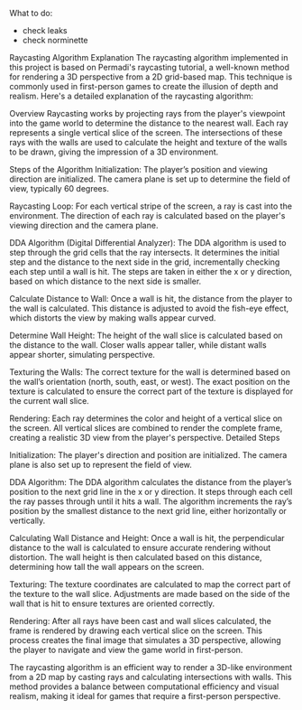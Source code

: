 What to do:

- check leaks
- check norminette

Raycasting Algorithm Explanation
The raycasting algorithm implemented in this project is based on Permadi's raycasting tutorial, a well-known method for rendering a 3D perspective from a 2D grid-based map. This technique is commonly used in first-person games to create the illusion of depth and realism. Here's a detailed explanation of the raycasting algorithm:

Overview
Raycasting works by projecting rays from the player's viewpoint into the game world to determine the distance to the nearest wall. Each ray represents a single vertical slice of the screen. The intersections of these rays with the walls are used to calculate the height and texture of the walls to be drawn, giving the impression of a 3D environment.

Steps of the Algorithm
Initialization:
The player’s position and viewing direction are initialized.
The camera plane is set up to determine the field of view, typically 60 degrees.

Raycasting Loop:
For each vertical stripe of the screen, a ray is cast into the environment.
The direction of each ray is calculated based on the player's viewing direction and the camera plane.

DDA Algorithm (Digital Differential Analyzer):
The DDA algorithm is used to step through the grid cells that the ray intersects.
It determines the initial step and the distance to the next side in the grid, incrementally checking each step until a wall is hit.
The steps are taken in either the x or y direction, based on which distance to the next side is smaller.

Calculate Distance to Wall:
Once a wall is hit, the distance from the player to the wall is calculated. This distance is adjusted to avoid the fish-eye effect, which distorts the view by making walls appear curved.

Determine Wall Height:
The height of the wall slice is calculated based on the distance to the wall. Closer walls appear taller, while distant walls appear shorter, simulating perspective.

Texturing the Walls:
The correct texture for the wall is determined based on the wall’s orientation (north, south, east, or west).
The exact position on the texture is calculated to ensure the correct part of the texture is displayed for the current wall slice.

Rendering:
Each ray determines the color and height of a vertical slice on the screen.
All vertical slices are combined to render the complete frame, creating a realistic 3D view from the player's perspective.
Detailed Steps

Initialization:
The player's direction and position are initialized. The camera plane is also set up to represent the field of view.

DDA Algorithm:
The DDA algorithm calculates the distance from the player’s position to the next grid line in the x or y direction.
It steps through each cell the ray passes through until it hits a wall.
The algorithm increments the ray’s position by the smallest distance to the next grid line, either horizontally or vertically.

Calculating Wall Distance and Height:
Once a wall is hit, the perpendicular distance to the wall is calculated to ensure accurate rendering without distortion.
The wall height is then calculated based on this distance, determining how tall the wall appears on the screen.

Texturing:
The texture coordinates are calculated to map the correct part of the texture to the wall slice.
Adjustments are made based on the side of the wall that is hit to ensure textures are oriented correctly.

Rendering:
After all rays have been cast and wall slices calculated, the frame is rendered by drawing each vertical slice on the screen.
This process creates the final image that simulates a 3D perspective, allowing the player to navigate and view the game world in first-person.

The raycasting algorithm is an efficient way to render a 3D-like environment from a 2D map by casting rays and calculating intersections with walls. This method provides a balance between computational efficiency and visual realism, making it ideal for games that require a first-person perspective.